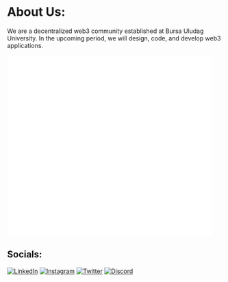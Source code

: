 # About Us:

We are a decentralized web3 community established at Bursa Uludag University. In the upcoming period, we will design, code, and develop web3 applications.

![](https://github.com/ULUBLOCK/.github/blob/main/profile/gifs/ulublock.gif)


## Socials:
[![LinkedIn](https://img.shields.io/badge/LinkedIn-%230077B5.svg?logo=linkedin&logoColor=white)](https://www.linkedin.com/company/ulublock/) 
[![Instagram](https://img.shields.io/badge/Instagram-%23E4405F.svg?logo=Instagram&logoColor=white)](https://www.instagram.com/ulublock/) 
[![Twitter](https://img.shields.io/badge/Twitter-%231DA1F2.svg?logo=Twitter&logoColor=white)](https://twitter.com/ulublock)
[![Discord](https://img.shields.io/badge/Discord-%237289DA.svg?logo=discord&logoColor=white)](https://discord.gg/uMR9nxFMS9)
